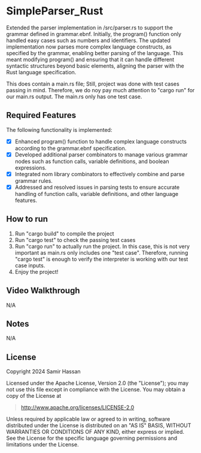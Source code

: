 # SimpleParser_Rust

Extended the parser implementation in /src/parser.rs to support the grammar defined in grammar.ebnf. Initially, the program() function only handled easy cases such as numbers and identifiers. The updated implementation now parses more complex language constructs, as specified by the grammar, enabling better parsing of the language. This meant modifying program() and ensuring that it can handle different syntactic structures beyond basic elements, aligning the parser with the Rust language specification.

This does contain a main.rs file; Still, project was done with test cases passing in mind. Therefore, we do noy pay much attention to "cargo run" for our main.rs output. The main.rs only has one test case.


## Required Features

The following functionality is implemented:

- [X] Enhanced program() function to handle complex language constructs according to the grammar.ebnf specification.
- [X] Developed additional parser combinators to manage various grammar nodes such as function calls, variable definitions, and boolean expressions.
- [X] Integrated nom library combinators to effectively combine and parse grammar rules.
- [X] Addressed and resolved issues in parsing tests to ensure accurate handling of function calls, variable definitions, and other language features.

## How to run

1. Run "cargo build" to compile the project
2. Run "cargo test" to check the passing test cases
3. Run "cargo run" to actually run the project. In this case, this is not very important as main.rs only includes one "test case". Therefore, running "cargo test" is enough to verify the interpreter is working with our test case inputs.
4. Enjoy the project!

## Video Walkthrough

N/A

## Notes

N/A

## License

Copyright 2024 Samir Hassan

Licensed under the Apache License, Version 2.0 (the "License"); you may not use this file except in compliance with the License. You may obtain a copy of the License at

> http://www.apache.org/licenses/LICENSE-2.0

Unless required by applicable law or agreed to in writing, software distributed under the License is distributed on an "AS IS" BASIS, WITHOUT WARRANTIES OR CONDITIONS OF ANY KIND, either express or implied. See the License for the specific language governing permissions and limitations under the License.
